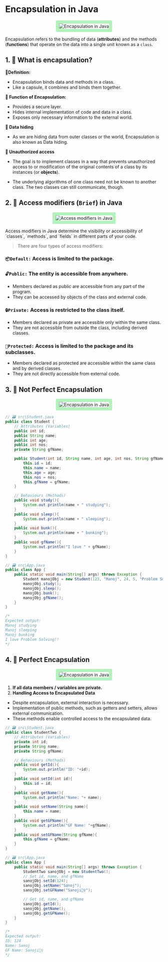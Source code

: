 # Encapsulation in Java

<p align="center">
  <img src="https://res.cloudinary.com/dq3pru6ji/image/upload/v1708951971/OWN%20IMAGES/encapsulation_in_java_tsiu3v.png" alt="Encapsulation in Java" style="border: 10px solid #b2f2bb; border-radius: 4px;">
</p>

Encapsulation refers to the bundling of data (**attributes**) and the methods (**functions**) that operate on the data into a single unit known as a `class`.

## 1. 📝 What is encapsulation?

**📂Definition:**

- Encapsulation binds data and methods in a class.
- Like a capsule, it combines and binds them together.

**📂 Function of Encapsulation:**

- Provides a secure layer.
- Hides internal implementation of code and data in a class.
- Exposes only necessary information to the external world.

**📂 Data hiding**

- As we are hiding data from outer classes or the world, Encapsulation is also known as Data hiding.

**📂 Unauthorized access**

- The goal is to implement classes in a way that prevents unauthorized access to or modification of the original contents of a class by its instances (or **objects**).

- The underlying algorithms of one class need not be known to another class. The two classes can still communicate, though.

## 2. 📝 Access modifiers (`Brief`) in Java

<p align="center">
  <img src="https://res.cloudinary.com/dq3pru6ji/image/upload/v1708961922/ACCESS_MODIFIERS_IN_JAVA_y8xnh6.png" alt="Access modifiers in Java" style="border: 10px solid #b2f2bb; border-radius: 4px;">
</p>
Access modifiers in Java determine the visibility or accessibility of `classes`, `methods`, and `fields` in different parts of your code.

> There are four types of access modifiers:

### `📦Default:` Access is limited to the package.

### `🔓Public:` The entity is accessible from anywhere.

- Members declared as public are accessible from any part of the program.
- They can be accessed by objects of the class and external code.

### **`🔒Private:` Access is restricted to the class itself.**

- Members declared as private are accessible only within the same class.
- They are not accessible from outside the class, including derived classes.

### `🔐Protected:` Access is limited to the package and its subclasses.

- Members declared as protected are accessible within the same class and by derived classes.
- They are not directly accessible from external code.

## 3. 📝 Not Perfect Encapsulation

<p align="center">
  <img src="https://res.cloudinary.com/dq3pru6ji/image/upload/v1708953952/OWN%20IMAGES/Non_perfect_encapsulation_n9gzsf.png" alt="Encapsulation in Java" style="border: 10px solid #b2f2bb; border-radius: 4px;">
</p>

```java
// 🗃️ src\Student.java
public class Student {
    // Attributes (Variables)
    public int id;
    public String name;
    public int age;
    public int nos;
    private String gfName;

    public Student(int id, String name, int age, int nos, String gfName){
        this.id = id;
        this.name = name;
        this.age = age;
        this.nos = nos;
        this.gfName = gfName;
    }

    // Behaviours (Methods)
    public void study(){
        System.out.println(name + " studying");
    }
    public void sleep(){
        System.out.println(name + " sleeping");
    }
    public void bunk(){
        System.out.println(name + " bunking");
    }
    public void gfName(){
        System.out.println("I love " + gfName);
    }
}
```

```java
// 🗃️ src\App.java
public class App {
    public static void main(String[] args) throws Exception {
        Student manojObj = new Student(123, "Manoj", 24, 5, "Problem Solving!!");
        manojObj.study();
        manojObj.sleep();
        manojObj.bunk();
        manojObj.gfName();
    }
}

/*
Expected output:
Manoj studying
Manoj sleeping
Manoj bunking
I love Problem Solving!!
*/
```

## 4. 📝 Perfect Encapsulation

<p align="center">
  <img src="https://res.cloudinary.com/dq3pru6ji/image/upload/v1708955967/OWN%20IMAGES/PERFECT_ENCAPSULATION_no2vod.png" alt="Encapsulation in Java" style="border: 10px solid #b2f2bb; border-radius: 4px;">
</p>

1. **If all data members / variables are private.**
2. **Handling Access to Encapsulated Data**

- Despite encapsulation, external interaction is necessary.
- Implementation of public methods, such as getters and setters, allows external communication.
- These methods enable controlled access to the encapsulated data.

```java
// 🗃️ src\Student.java
public class StudentTwo {
    // Attributes (Variables)
    private int id;
    private String name;
    private String gfName;

    // Behaviours (Methods)
    public void getId(){
        System.out.println("ID: "+id);
    }
    public void setId(int id){
        this.id = id;
    }
    public void getName(){
        System.out.println("Name: "+ name);
    }
    public void setName(String name){
        this.name = name;
    }
    public void getGFName(){
        System.out.println("GF Name: "+gfName);
    }
    public void setGFName(String gfName){
        this.gfName = gfName;
    }
}
```

```java
// 🗃️ src\App.java
public class App {
    public static void main(String[] args) throws Exception {
        StudentTwo sanojObj = new StudentTwo();
        // Set id, name, and gfName
        sanojObj.setId(124);
        sanojObj.setName("Sanoj");
        sanojObj.setGFName("Sanoji🧟‍♀️");

        // Get id, name, and gfName
        sanojObj.getId();
        sanojObj.getName();
        sanojObj.getGFName();
    }
}

/*
Expected output:
ID: 124
Name: Sanoj
GF Name: Sanoji🧟‍♀️
*/
```
